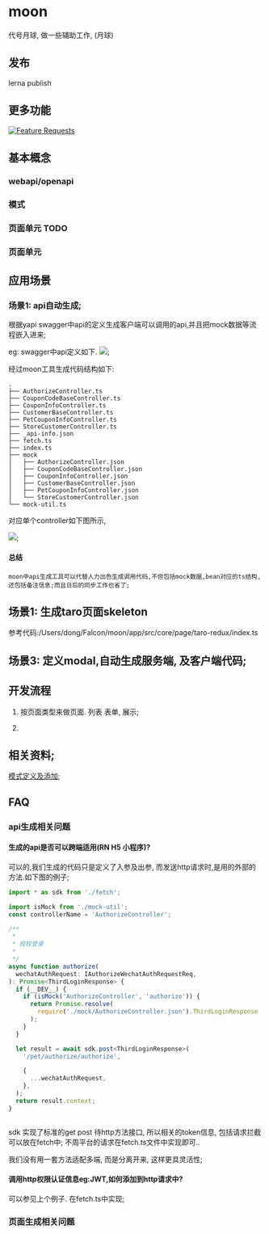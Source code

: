 # moon
代号月球, 做一些辅助工作,  (月球)

## 发布
lerna publish

## 更多功能

[![Feature Requests](https://feathub.com/creasy2010/moon?format=svg)](https://feathub.com/creasy2010/moon)


## 基本概念

### webapi/openapi

### 模式

### 页面单元 TODO

### 页面单元



## 应用场景

### 场景1: api自动生成;
根据yapi  swagger中api的定义生成客户端可以调用的api,并且把mock数据等流程嵌入进来;

eg:
swagger中api定义如下.
![](./doc/images/swagger-api.png);

经过moon工具生成代码结构如下:
```shell
.
├── AuthorizeController.ts
├── CouponCodeBaseController.ts
├── CouponInfoController.ts
├── CustomerBaseController.ts
├── PetCouponInfoController.ts
├── StoreCustomerController.ts
├── _api-info.json
├── fetch.ts
├── index.ts
├── mock
│   ├── AuthorizeController.json
│   ├── CouponCodeBaseController.json
│   ├── CouponInfoController.json
│   ├── CustomerBaseController.json
│   ├── PetCouponInfoController.json
│   └── StoreCustomerController.json
└── mock-util.ts

```

对应单个controller如下图所示,

![](./doc/images/api-example.png);


#### 总结

    moon中api生成工具可以代替人力出色生成调用代码,不但包括mock数据,bean对应的ts结构,还包括备注信息;而且日后的同步工作也省了;


## 场景1: 生成taro页面skeleton

参考代码:/Users/dong/Falcon/moon/app/src/core/page/taro-redux/index.ts

## 场景3: 定义modal,自动生成服务端, 及客户端代码;


## 开发流程

1. 按页面类型来做页面. 列表 表单, 展示;

2.


## 相关资料;

[模式定义及添加](./模式定义及添加.md);
## FAQ

### api生成相关问题

#### 生成的api是否可以跨端适用(RN H5 小程序)?
   可以的,我们生成的代码只是定义了入参及出参, 而发送http请求时,是用的外部的方法.如下图的例子;

   ```typescript
   import * as sdk from './fetch';

   import isMock from './mock-util';
   const controllerName = 'AuthorizeController';

   /**
    *
    * 授权登录
    *
    */
   async function authorize(
     wechatAuthRequest: IAuthorizeWechatAuthRequestReq,
   ): Promise<ThirdLoginResponse> {
     if (__DEV__) {
       if (isMock('AuthorizeController', 'authorize')) {
         return Promise.resolve(
           require('./mock/AuthorizeController.json').ThirdLoginResponse || {},
         );
       }
     }

     let result = await sdk.post<ThirdLoginResponse>(
       '/pet/authorize/authorize',

       {
         ...wechatAuthRequest,
       },
     );
     return result.context;
   }



   ```


   sdk 实现了标准的get post 待http方法接口, 所以相关的token信息, 包括请求拦截可以放在fetch中;
   不周平台的请求在fetch.ts文件中实现即可..

   我们没有用一套方法适配多端, 而是分离开来, 这样更具灵活性;


#### 调用http权限认证信息eg:JWT,如何添加到http请求中?
可以参见上个例子. 在fetch.ts中实现;


### 页面生成相关问题